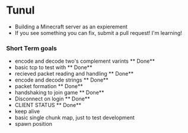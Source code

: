 # Tunul
 - Building a Minecraft server as an expierement
  - If you see something you can fix, submit a pull request! I'm learning!

### Short Term goals
 - encode and decode two's complement varints ** Done**
 - basic tcp to test with ** Done** 
 - recieved packet reading and handling ** Done**
 - encode and decode strings ** Done**	
 - packet formation ** Done**
 - handshaking to join game ** Done**
 - Disconnect on login ** Done**
 - CLIENT STATUS ** Done**
 - keep alive
 - basic single chunk map, just to test development
 - spawn position
